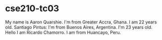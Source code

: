 # cse210-tc03
My name is Aaron Quarshie. I'm from Greater Accra, Ghana. I am 22 years old.
Santiago Pintus: I'm from Buenos Aires, Argentina. I'm 23 years old.
Hello I am Ricardo Chamorro. I am from Huancayo, Peru.

